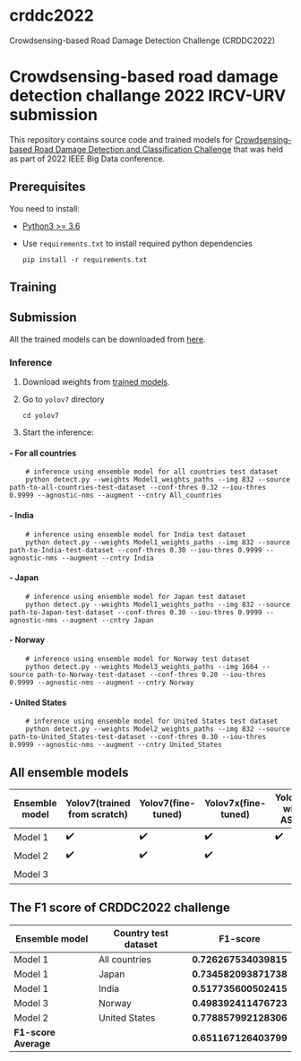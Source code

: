 # crddc2022
Crowdsensing-based Road Damage Detection Challenge (CRDDC2022)


# Crowdsensing-based road damage detection challange 2022 IRCV-URV submission

This repository contains source code and trained models for [Crowdsensing-based Road Damage Detection and Classification Challenge](https://crddc2022.sekilab.global/overview/) that was held as part of 2022 IEEE Big Data conference.

## Prerequisites

You need to install:
- [Python3 >= 3.6](https://www.python.org/downloads/)
- Use `requirements.txt` to install required python dependencies

    ```Shell
    pip install -r requirements.txt
    ```
## Training

## Submission

All the trained models can be downloaded from [here](https://drive.google.com/drive/folders/1NO5Svrj5wY0lpe3xSKqZGGBJFsI-YLHW?usp=sharing).

### Inference

1. Download weights from [trained models](https://drive.google.com/drive/folders/1NO5Svrj5wY0lpe3xSKqZGGBJFsI-YLHW?usp=sharing).

2. Go to `yolov7` directory
    ```Shell
    cd yolov7
    ```

3. Start the inference:

#### - For all countries
```Shell
    # inference using ensemble model for all countries test dataset
    python detect.py --weights Model1_weights_paths --img 832 --source path-to-all-countries-test-dataset --conf-thres 0.32 --iou-thres 0.9999 --agnostic-nms --augment --cntry All_countries
```

#### - India
```Shell
    # inference using ensemble model for India test dataset
    python detect.py --weights Model1_weights_paths --img 832 --source path-to-India-test-dataset --conf-thres 0.30 --iou-thres 0.9999 --agnostic-nms --augment --cntry India
```

#### - Japan
```Shell
    # inference using ensemble model for Japan test dataset
    python detect.py --weights Model1_weights_paths --img 832 --source path-to-Japan-test-dataset --conf-thres 0.30 --iou-thres 0.9999 --agnostic-nms --augment --cntry Japan
```

#### - Norway
```Shell
    # inference using ensemble model for Norway test dataset
    python detect.py --weights Model3_weights_paths --img 1664 --source path-to-Norway-test-dataset --conf-thres 0.20 --iou-thres 0.9999 --agnostic-nms --augment --cntry Norway
```

#### - United States
```Shell
    # inference using ensemble model for United States test dataset
    python detect.py --weights Model2_weights_paths --img 832 --source path-to-United_States-test-dataset --conf-thres 0.30 --iou-thres 0.9999 --agnostic-nms --augment --cntry United_States
```

## All ensemble models
| Ensemble model | Yolov7(trained from scratch) | Yolov7(fine-tuned) | Yolov7x(fine-tuned) | Yolov7x with ASPP | Yolov7-e6e(multi-scale) | Yolov7-e6e(All Countries) | Yolov7-e6e(Just Norway) |
|----------------|------------------------------|--------------------|---------------------|-------------------|-------------------------|--------------------------|-------------------------|
| Model 1 | :heavy_check_mark: | :heavy_check_mark: | :heavy_check_mark: | :heavy_check_mark: |                |                         |                       |                          |
| Model 2 | :heavy_check_mark: | :heavy_check_mark: | :heavy_check_mark: |                  | :heavy_check_mark: |                         |                       |                          |
| Model 3 |                    |                    |                    |                  | :heavy_check_mark: | :heavy_check_mark: | :heavy_check_mark: | :heavy_check_mark: |





## The F1 score of CRDDC2022 challenge 


| Ensemble model | Country test dataset | F1-score |
|----------------|--------------------- |----------|
| Model 1 | All countries | **0.726267534039815** |
| Model 1 | Japan | **0.734582093871738** |
| Model 1 | India | **0.517735600502415** |
| Model 3 | Norway | **0.498392411476723** |
| Model 2 | United States | **0.778857992128306** |
| **F1-score Average** |  | **0.651167126403799** |


